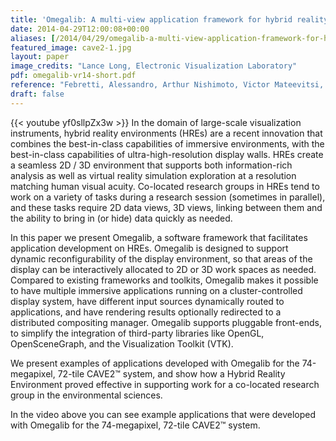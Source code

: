 ```yaml
---
title: 'Omegalib: A multi-view application framework for hybrid reality display environments'
date: 2014-04-29T12:00:08+00:00
aliases: [/2014/04/29/omegalib-a-multi-view-application-framework-for-hybrid-reality-display-environments/]
featured_image: cave2-1.jpg
layout: paper
image_credits: "Lance Long, Electronic Visualization Laboratory"
pdf: omegalib-vr14-short.pdf
reference: "Febretti, Alessandro, Arthur Nishimoto, Victor Mateevitsi, Luc Renambot, Andrew Johnson, and Jason Leigh. \"Omegalib: A multi-view application framework for hybrid reality display environments.\" In 2014 IEEE Virtual Reality (VR), pp. 9-14. IEEE, 2014."
draft: false
---
```


{{< youtube yf0sllpZx3w >}}
In the domain of large-scale visualization instruments, hybrid reality environments (HREs) are a recent innovation that combines the best-in-class capabilities of immersive environments, with the best-in-class capabilities of ultra-high-resolution display walls. HREs create a seamless 2D / 3D environment that supports both information-rich analysis as well as virtual reality simulation exploration at a resolution matching human visual acuity. Co-located research groups in HREs tend to work on a variety of tasks during a research session (sometimes in parallel), and these tasks require 2D data views, 3D views, linking between them and the ability to bring in (or hide) data quickly as needed.

In this paper we present Omegalib, a software framework that facilitates application development on HREs. Omegalib is designed to support dynamic reconfigurability of the display environment, so that areas of the display can be interactively allocated to 2D or 3D work spaces as needed. Compared to existing frameworks and toolkits, Omegalib makes it possible to have multiple immersive applications running on a cluster-controlled display system, have different input sources dynamically routed to applications, and have rendering results optionally redirected to a distributed compositing manager. Omegalib supports pluggable front-ends, to simplify the integration of third-party libraries like OpenGL, OpenSceneGraph, and the Visualization Toolkit (VTK).

We present examples of applications developed with Omegalib for the 74-megapixel, 72-tile CAVE2™ system, and show how a Hybrid Reality Environment proved effective in supporting work for a co-located research group in the environmental sciences.

In the video above you can see example applications that were developed with Omegalib for the 74-megapixel, 72-tile CAVE2™ system.

